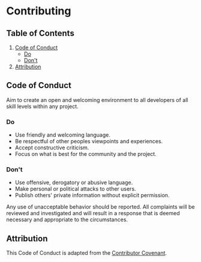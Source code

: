 # Contributing

## Table of Contents
1. [Code of Conduct](#code-of-conduct)
    - [Do](#do)
    - [Don't](#dont)
2. [Attribution](#attribution)

## Code of Conduct
Aim to create an open and welcoming environment to all developers of all skill levels within any project.

### Do
  - Use friendly and welcoming language.
  - Be respectful of other peoples viewpoints and experiences.
  - Accept constructive criticism.
  - Focus on what is best for the community and the project.

### Don't
  - Use offensive, derogatory or abusive language.
  - Make personal or political attacks to other users.
  - Publish others' private information without explicit permission.

Any use of unacceptable behavior should be reported. All complaints will be reviewed and investigated and will result in a response that is deemed necessary and appropriate to the circumstances.

## Attribution
This Code of Conduct is adapted from the [Contributor Covenant](http://contributor-covenant.org/version/1/4/).
